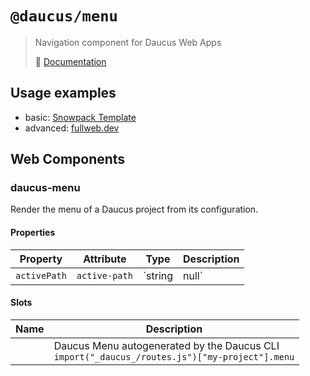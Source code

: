 # `@daucus/menu`

> Navigation component for Daucus Web Apps
>
> :book: [Documentation](https://fullweb.dev/daucus)

## Usage examples

- basic: [Snowpack Template](https://github.com/fullwebdev/fullwebdev/blob/master/packages/daucus/snowpack-template/src/app/app-root.js#L221-L223)
- advanced: [fullweb.dev](https://github.com/fullwebdev/fullwebdev/blob/master/website/src/app/shell.js#L208-L243)

## Web Components

### daucus-menu

Render the menu of a Daucus project from its configuration.

#### Properties

<!-- prettier-ignore -->
| Property     | Attribute     | Type             | Description                                                  |
|--------------|---------------|------------------|--------------------------------------------------------------|
| `activePath` | `active-path` | `string | null`  | route path to select in the menu                             |

#### Slots

| Name | Description                                                                                         |
| ---- | --------------------------------------------------------------------------------------------------- |
|      | Daucus Menu autogenerated by the Daucus CLI <br/> `import("_daucus_/routes.js")["my-project"].menu` |
